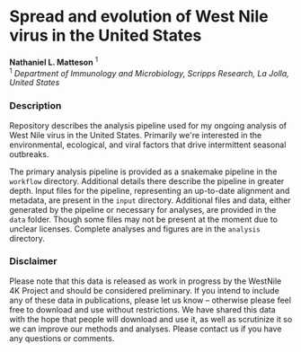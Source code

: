 # Spread and evolution of West Nile virus in the United States
**Nathaniel L. Matteson** <sup>1</sup><br/>
<sup>1</sup> *Department of Immunology and Microbiology, Scripps Research, La Jolla, United States* <br/>

### Description
Repository describes the analysis pipeline used for my ongoing analysis of West Nile virus in the United States.
Primarily we're interested in the environmental, ecological, and viral factors that drive intermittent seasonal outbreaks.

The primary analysis pipeline is provided as a snakemake pipeline in the `workflow` directory. 
Additional details there describe the pipeline in greater depth. 
Input files for the pipeline, representing an up-to-date alignment and metadata, are present in the `input` directory.
Additional files and data, either generated by the pipeline or necessary for analyses, are provided in the `data` folder.
Though some files may not be present at the moment due to unclear licenses.
Complete analyses and figures are in the `analysis` directory.

### Disclaimer
Please note that this data is released as work in progress by the WestNile 4K Project and should be considered preliminary. 
If you intend to include any of these data in publications, please let us know – otherwise please feel free to download and use without restrictions. 
We have shared this data with the hope that people will download and use it, as well as scrutinize it so we can improve our methods and analyses.
Please contact us if you have any questions or comments.